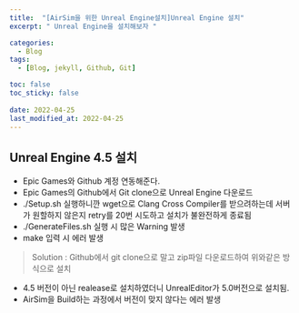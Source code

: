 ```yaml
---
title:  "[AirSim을 위한 Unreal Engine설치]Unreal Engine 설치"
excerpt: " Unreal Engine을 설치해보자 "

categories:
  - Blog
tags:
  - [Blog, jekyll, Github, Git]

toc: false
toc_sticky: false
 
date: 2022-04-25
last_modified_at: 2022-04-25
---
```

## Unreal Engine 4.5 설치
- Epic Games와 Github 계정 연동해준다.
- Epic Games의 Github에서 Git clone으로 Unreal Engine 다운로드
- ./Setup.sh 실행하니깐 wget으로 Clang Cross Compiler를  받으려하는데 서버가 원할하지 않은지 retry를 20번 시도하고 설치가 불완전하게 종료됨
- ./GenerateFiles.sh 실행 시 많은 Warning 발생
- make 입력 시 에러 발생
> Solution : Github에서 git clone으로 말고 zip파일 다운로드하여 위와같은 방식으로 설치
- 4.5 버전이 아닌 realease로 설치하였더니 UnrealEditor가 5.0버전으로 설치됨. 
- AirSim을 Build하는 과정에서 버전이 맞지 않다는 에러 발생